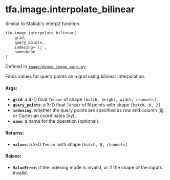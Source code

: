 <div itemscope itemtype="http://developers.google.com/ReferenceObject">
<meta itemprop="name" content="tfa.image.interpolate_bilinear" />
<meta itemprop="path" content="Stable" />
</div>

# tfa.image.interpolate_bilinear

Similar to Matlab's interp2 function.

``` python
tfa.image.interpolate_bilinear(
    grid,
    query_points,
    indexing='ij',
    name=None
)
```



Defined in [`image/dense_image_warp.py`](https://github.com/tensorflow/addons/tree/r0.3/tensorflow_addons/image/dense_image_warp.py).

<!-- Placeholder for "Used in" -->

Finds values for query points on a grid using bilinear interpolation.

#### Args:

* <b>`grid`</b>: a 4-D float `Tensor` of shape `[batch, height, width, channels]`.
* <b>`query_points`</b>: a 3-D float `Tensor` of N points with shape
    `[batch, N, 2]`.
* <b>`indexing`</b>: whether the query points are specified as row and column (ij),
    or Cartesian coordinates (xy).
* <b>`name`</b>: a name for the operation (optional).


#### Returns:

* <b>`values`</b>: a 3-D `Tensor` with shape `[batch, N, channels]`


#### Raises:

* <b>`ValueError`</b>: if the indexing mode is invalid, or if the shape of the
    inputs invalid.